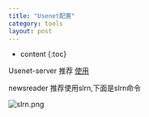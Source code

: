 ```yaml
---
title: "Usenet配置"
category: tools
layout: post
---
```


* content
{:toc}

Usenet-server 推荐 [使用](http://www.eternal-september.org/)

newsreader 推荐使用slrn,下面是slrn命令

![slrn.png](http://yuzibo.qiniudn.com/slrn.png)


